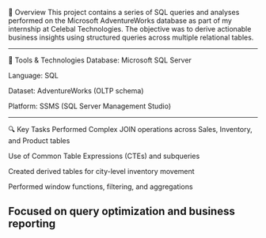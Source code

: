 📄 Overview
This project contains a series of SQL queries and analyses performed on the Microsoft AdventureWorks database as part of my internship at Celebal Technologies. The objective was to derive actionable business insights using structured queries across multiple relational tables.

--------------------------------------------------------------------------------------------------------------------------------------------------------------------------------------------------------------------

🧰 Tools & Technologies
Database: Microsoft SQL Server

Language: SQL

Dataset: AdventureWorks (OLTP schema)

Platform: SSMS (SQL Server Management Studio)

---------------------------------------------------------------------------------------------------------------------------------------------------------------------------------------------------------------------

🔍 Key Tasks Performed
Complex JOIN operations across Sales, Inventory, and Product tables

Use of Common Table Expressions (CTEs) and subqueries

Created derived tables for city-level inventory movement

Performed window functions, filtering, and aggregations

Focused on query optimization and business reporting
---------------------------------------------------------------------------------------------------------------------------------------------------------------------------------------------------------------------
